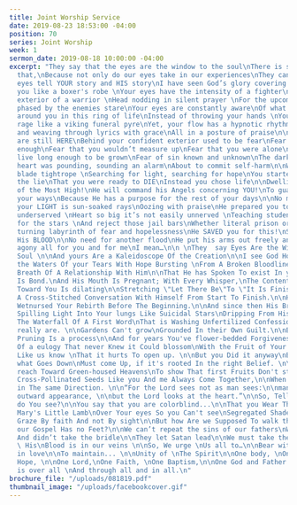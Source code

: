 ```yaml
---
title: Joint Worship Service
date: 2019-08-23 18:53:00 -04:00
position: 70
series: Joint Worship
week: 1
sermon_date: 2019-08-18 10:00:00 -04:00
excerpt: "They say that the eyes are the window to the soul\nThere is some truth to
  that,\nBecause not only do our eyes take in our experiences\nThey can tell a story\nYour
  eyes tell YOUR story and HIS story\nI have seen God’s glory covering you\nCovering
  you like a boxer's robe \nYour eyes have the intensity of a fighter\nThe confident
  exterior of a warrior \nHead nodding in silent prayer \nFor the upcoming warfare\nNot
  phased by the enemies stare\nYour eyes are constantly aware\nOf what is going on
  around you in this ring of life\nInstead of throwing your hands \nYou spit fire\nWords
  rage like a viking funeral pyre\nYet, your flow has a hypnotic rhythm and pace\nBobbing
  and weaving through lyrics with grace\nAll in a posture of praise\n\nBecause you
  are still HERE\nBehind your confident exterior used to be fear\nFear that you weren’t
  enough\nFear that you wouldn’t measure up\nFear that you were alone\nAnd wouldn’t
  live long enough to be grown\nFear of sin known and unknown\nThe darkness surrounding\nYour
  heart was pounding, sounding an alarm\nAbout to commit self-harm\n\nWalking a razor
  blade tightrope \nSearching for light, searching for hope\nYou started running FROM
  the lie\nThat you were ready to DIE\nInstead you chose life\n\nDwelling in the shelter
  of the Most High!\nHe will command his Angels concerning YOU!\nTo guard you in all
  your ways\nBecause He has a purpose for the rest of your days\n\nNo more greys,
  your LIGHT is sun-soaked rays\nOozing with praise\nHe prepared you to teach the
  underserved \nHeart so big it’s not easily unnerved \nTeaching students to reach
  for the stars \nAnd reject those jail bars\nWhether literal prison or the twisting
  turning labyrinth of fear and hopelessness\nHe SAVED you for this!\nSaved you with
  His BLOOD\n\nNo need for another flood\nHe put his arms out freely and they nailed...one...two...three\nUnbelievable
  agony all for you and for me\nI mean…\n\n \nThey  say Eyes Are the Windows to the
  Soul \n\nAnd yours Are a Kaleidoscope Of the Creation\n\nI see God Hovering Over
  the Waters Of your Tears With Hope Bursting \nFrom A Broken Bloodline Into The First
  Breath Of A Relationship With Him\n\nThat He has Spoken To exist In you; His Word
  Is Bond.\nAnd His Mouth Is Pregnant; With Every Whisper,\nThe Content Of His Heart
  Toward You Is dilating\n\nStretching \"Let There Be\"To \"It Is Finished\"\n\nLike
  A Cross-Stitched Conversation With Himself From Start To Finish.\n\nHis Death Has
  Wetnursed Your Rebirth Before The Beginning.\n\nAnd since then His Breath Has been
  Spilling Light Into Your lungs Like Suicidal Stars\nDripping From His Lips Into
  The Waterfall Of A First Word\nThat is Washing Unfertilized Confessions Of Who You
  really are. \n\nGardens Can't grow\nGrounded In their Own Guilt.\n\nBut we Forget:
  Pruning Is a process\n\nAnd for years You've flower-bedded Forgiveness For yourself\nInside
  Of a eulogy That never Knew it Could blossom\nWith the Fruit of Your lips. \nFlowers
  Like us know \nThat it hurts To open up. \n\nBut you Did it anyway\nBelieving That
  what Goes Down\nMust come Up, if it's rooted In the right Belief. \n\nSo now, You
  reach Toward Green-housed Heavens\nTo show That first Fruits Don't stay Buried\nBecause
  Cross-Pollinated Seeds Like you And me Always Come Together,\n\nWhen They're Growing
  in The same Direction. \n\n“For the Lord sees not as man sees:\n\nman looks on the
  outward appearance, \n\nbut the Lord looks at the heart.”\n\nSo, Tell Me…\n\nWhat
  do You see?\n\nYou say that you are colorblind...\n\nThat you Wear The Wool\nOf
  Mary's Little Lamb\nOver Your eyes So you Can't see\nSegregated Shades Of lost Sheep\n\nWe
  Graze By faith And not By sight\n\nBut how Are we Supposed To walk the walk\nWhen
  our Gospel Has no Feet?\n\nWe can’t repeat the sins of our fathers\nWho sat idle
  And didn’t take the bridle\n\nThey let Satan lead\n\nWe must take the reins\n\nBecause
  \ His\nBlood is in our veins \n\nSo, We urge \nUs all to…\n\nBear with one \nAnother
  in love\n\nTo maintain... \n\nUnity of \nThe Spirit\n\nOne body, \nOne Spirit,\nOne
  Hope, \n\nOne Lord,\nOne Faith, \nOne Baptism,\n\nOne God and Father of all\nWho
  is over all \nAnd through all and in all.\n"
brochure_file: "/uploads/081819.pdf"
thumbnail_image: "/uploads/facebookcover.gif"
---
```



